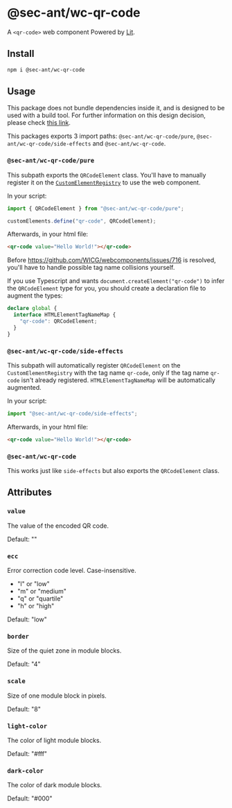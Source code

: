 # @sec-ant/wc-qr-code

A `<qr-code>` web component Powered by [Lit](https://lit.dev/).

## Install

```bash
npm i @sec-ant/wc-qr-code
```

## Usage

This package does not bundle dependencies inside it, and is designed to be used with a build tool. For further information on this design decision, please check [this link](https://lit.dev/docs/tools/publishing/#don't-bundle-minify-or-optimize-modules).

This packages exports 3 import paths: `@sec-ant/wc-qr-code/pure`, `@sec-ant/wc-qr-code/side-effects` and `@sec-ant/wc-qr-code`.

### `@sec-ant/wc-qr-code/pure`

This subpath exports the `QRCodeElement` class. You'll have to manually register it on the [`CustomElementRegistry`](https://developer.mozilla.org/docs/Web/API/CustomElementRegistry) to use the web component.

In your script:

```ts
import { QRCodeElement } from "@sec-ant/wc-qr-code/pure";

customElements.define("qr-code", QRCodeElement);
```

Afterwards, in your html file:

```html
<qr-code value="Hello World!"></qr-code>
```

Before https://github.com/WICG/webcomponents/issues/716 is resolved, you'll have to handle possible tag name collisions yourself.

If you use Typescript and wants `document.createElement("qr-code")` to infer the `QRCodeElement` type for you, you should create a declaration file to augment the types:

```ts
declare global {
  interface HTMLElementTagNameMap {
    "qr-code": QRCodeElement;
  }
}
```

### `@sec-ant/wc-qr-code/side-effects`

This subpath will automatically register `QRCodeElement` on the `CustomElementRegistry` with the tag name `qr-code`, only if the tag name `qr-code` isn't already registered. `HTMLElementTagNameMap` will be automatically augmented.

In your script:

```ts
import "@sec-ant/wc-qr-code/side-effects";
```

Afterwards, in your html file:

```html
<qr-code value="Hello World!"></qr-code>
```

### `@sec-ant/wc-qr-code`

This works just like `side-effects` but also exports the `QRCodeElement` class.

## Attributes

### `value`

The value of the encoded QR code.

Default: ""

### `ecc`

Error correction code level. Case-insensitive.

- "l" or "low"
- "m" or "medium"
- "q" or "quartile"
- "h" or "high"

Default: "low"

### `border`

Size of the quiet zone in module blocks.

Default: "4"

### `scale`

Size of one module block in pixels.

Default: "8"

### `light-color`

The color of light module blocks.

Default: "#fff"

### `dark-color`

The color of dark module blocks.

Default: "#000"
